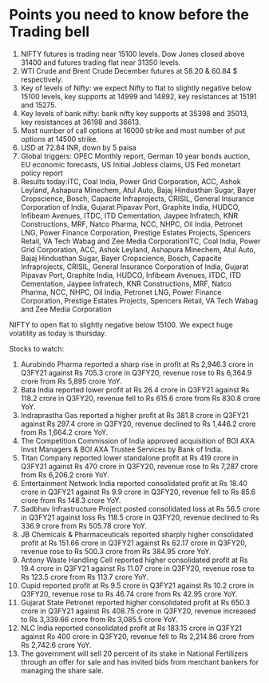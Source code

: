 # Points you need to know before the Trading bell
1. NIFTY futures is trading near 15100 levels. Dow Jones closed above 31400 and futures trading flat near 31350 levels.
2. WTI Crude and Brent Crude December futures at 58.20 & 60.84 $ respectively. 
3. Key of levels of Nifty: we expect Nifty to flat to slightly negative below 15100 levels, key supports at 14999 and 14892, key resistances at 15191 and 15275.
4. Key levels of bank nifty: bank nifty key supports at 35398 and 35013, key resistances at 36198 and 36613.
5. Most number of call options at 16000 strike and most number of put options at 14500 strike.
6. USD at 72.84 INR, down by 5 paisa
7. Global triggers: OPEC Monthly report, German 10 year bonds auction, EU economic forecasts, US Initial Jobless claims, US Fed monetart policy report
8. Results today:ITC, Coal India, Power Grid Corporation, ACC, Ashok Leyland, Ashapura Minechem, Atul Auto, Bajaj Hindusthan Sugar, Bayer Cropscience, Bosch, Capacite Infraprojects, CRISIL, General Insurance Corporation of India, Gujarat Pipavav Port, Graphite India, HUDCO, Infibeam Avenues, ITDC, ITD Cementation, Jaypee Infratech, KNR Constructions, MRF, Natco Pharma, NCC, NHPC, Oil India, Petronet LNG, Power Finance Corporation, Prestige Estates Projects, Spencers Retail, VA Tech Wabag and Zee Media CorporationITC, Coal India, Power Grid Corporation, ACC, Ashok Leyland, Ashapura Minechem, Atul Auto, Bajaj Hindusthan Sugar, Bayer Cropscience, Bosch, Capacite Infraprojects, CRISIL, General Insurance Corporation of India, Gujarat Pipavav Port, Graphite India, HUDCO, Infibeam Avenues, ITDC, ITD Cementation, Jaypee Infratech, KNR Constructions, MRF, Natco Pharma, NCC, NHPC, Oil India, Petronet LNG, Power Finance Corporation, Prestige Estates Projects, Spencers Retail, VA Tech Wabag and Zee Media Corporation   

NIFTY to open flat to slightly negative below 15100. We expect huge volatility as today is thursday.

Stocks to watch: 
1. Aurobindo Pharma reported a sharp rise in profit at Rs 2,946.3 crore in Q3FY21 against Rs 705.3 crore in Q3FY20, revenue rose to Rs 6,364.9 crore from Rs 5,895 crore YoY.
2. Bata India reported lower profit at Rs 26.4 crore in Q3FY21 against Rs 118.2 crore in Q3FY20, revenue fell to Rs 615.6 crore from Rs 830.8 crore YoY.
3. Indraprastha Gas reported a higher profit at Rs 381.8 crore in Q3FY21 against Rs 297.4 crore in Q3FY20, revenue declined to Rs 1,446.2 crore from Rs 1,664.2 crore YoY.
4. The Competition Commission of India approved acquisition of BOI AXA Invst Managers & BOI AXA Trustee Services by Bank of India.
5. Titan Company reported lower standalone profit at Rs 419 crore in Q3FY21 against Rs 470 crore in Q3FY20, revenue rose to Rs 7,287 crore from Rs 6,206.2 crore YoY.
6. Entertainment Network India reported consolidated profit at Rs 18.40 crore in Q3FY21 against Rs 9.9 crore in Q3FY20, revenue fell to Rs 85.6 crore from Rs 148.3 crore YoY.
7. Sadbhav Infrastructure Project posted consolidated loss at Rs 56.5 crore in Q3FY21 against loss Rs 118.5 crore in Q3FY20, revenue declined to Rs 336.9 crore from Rs 505.78 crore YoY.
8. JB Chemicals & Pharmaceuticals reported sharply higher consolidated profit at Rs 151.66 crore in Q3FY21 against Rs 62.17 crore in Q3FY20, revenue rose to Rs 500.3 crore from Rs 384.95 crore YoY.
9. Antony Waste Handling Cell reported higher consolidated profit at Rs 19.4 crore in Q3FY21 against Rs 11.07 crore in Q3FY20, revenue rose to Rs 123.5 crore from Rs 113.7 crore YoY.
10. Cupid reported profit at Rs 9.5 crore in Q3FY21 against Rs 10.2 crore in Q3FY20, revenue rose to Rs 46.74 crore from Rs 42.95 crore YoY.
11. Gujarat State Petronet reported higher consolidated profit at Rs 650.3 crore in Q3FY21 against Rs 408.75 crore in Q3FY20, revenue increased to Rs 3,339.66 crore from Rs 3,085.5 crore YoY.
12. NLC India reported consolidated profit at Rs 183.15 crore in Q3FY21 against Rs 400 crore in Q3FY20, revenue fell to Rs 2,214.86 crore from Rs 2,742.6 crore YoY.
13. The government will sell 20 percent of its stake in National Fertilizers through an offer for sale and has invited bids from merchant bankers for managing the share sale.
